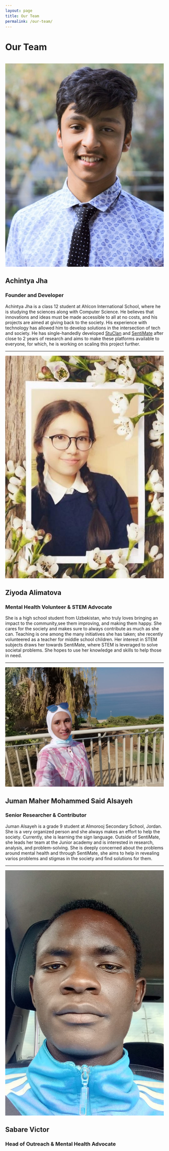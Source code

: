 ```yaml
---
layout: page
title: Our Team
permalink: /our-team/
---
```


# Our Team
<br>
<div class="member">
    <img src="/images/me.jpeg">
    <h2>Achintya Jha</h2>
    <h3>Founder and Developer</h3>
    <p>
        Achintya Jha is a class 12 student at Ahlcon International School, where he is studying the sciences along with Computer Science. He believes that innovations and ideas must be made accessible to all at no costs, and his projects are aimed at giving back to the society.
        His experience with technology has allowed him to develop solutions in the intersection of tech and society. He has single-handedly developed <a href="https://talk.sentimate.ml">StuClan</a> and <a href="https://sentimate.ml">SentiMate</a> after close to 2 years of research and aims to make these platforms available to everyone, for which, he is working on scaling this project further.
    </p>
</div>
<hr>

<div class="member">
    <img src="/images/ziyoda.jpeg">
    <h2>Ziyoda Alimatova</h2>
    <h3>Mental Health Volunteer & STEM Advocate</h3>
    <p>
    She is a high school student from Uzbekistan, who truly loves bringing an impact to the community,see them improving, and making them happy. She cares for the society and makes sure to always contribute as much as she can. Teaching is one among the many initiatives she has taken; she recently volunteered as a teacher for middle school children. Her interest in STEM subjects draws her towards SentiMate, where STEM is leveraged to solve societal problems. She hopes to use her knowledge and skills to help those in need.
    </p>
</div>
<hr>
<div class="member">
    <img src="/images/juman.jpeg">
    <h2>Juman Maher Mohammed Said Alsayeh</h2>
    <h3>Senior Researcher & Contributor</h3>
    <p>
    Juman Alsayeh is a grade 9 student at Almorooj Secondary School, Jordan. She is a very organized person and she always makes an effort to help the society. Currently, she is learning the sign language.
    Outside of SentiMate, she leads her team at the Junior academy and is interested in research, analysis, and problem-solving.
    She is deeply concerned about the problems around mental health and through SentiMate, she aims to help in revealing varios problems and stigmas in the society and find solutions for them.
    </p>
</div>
<hr>
<div class="member">
    <img class="member-img" src="/images/sabare.jpeg">
    <h2>Sabare Victor</h2>
    <h3>Head of Outreach & Mental Health Advocate</h3>
    <p>
    </p>
</div>
